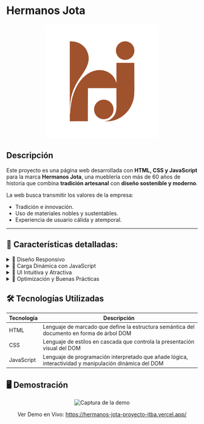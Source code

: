 # Hermanos Jota

<div align="center">

<img src="./img/logo.svg" alt="Logo Hermanos Jota" width="300"/>


</div>

## Descripción

Este proyecto es una página web desarrollada con **HTML, CSS y JavaScript** para la marca **Hermanos Jota**, una mueblería con más de 60 años de historia que combina **tradición artesanal** con **diseño sostenible y moderno**.  

La web busca transmitir los valores de la empresa:  
- Tradición e innovación.  
- Uso de materiales nobles y sustentables.  
- Experiencia de usuario cálida y atemporal.  

---

## 📌 Características detalladas:  

<details>
  <summary>🔹 Diseño Responsivo</summary>
  <p>La página está construida con **HTML5 y CSS3**, utilizando principios de diseño adaptable para garantizar una visualización óptima en dispositivos móviles, tablets y pantallas de escritorio.</p>
</details>

<details>
  <summary>🔹 Carga Dinámica con JavaScript</summary>
  <p>Los productos destacados y secciones interactivas se cargan dinámicamente mediante **JavaScript**, optimizando la experiencia del usuario y reduciendo la carga inicial.</p>
</details>

<details>
  <summary>🔹 UI Intuitiva y Atractiva</summary>
  <p>Se prioriza una interfaz limpia, minimalista y fácil de navegar, que combina la estética atemporal de los años 60 con la modernidad del diseño web actual.</p>
</details>

<details>
  <summary>🔹 Optimización y Buenas Prácticas</summary>
  <ul>
    <li>Estructura semántica en HTML.</li>
    <li>Uso de meta-etiquetas para SEO.</li>
    <li>Lazy Loading en imágenes para mejorar el rendimiento.</li>
    <li>Compatibilidad con navegadores modernos.</li>
  </ul>
</details>

## 🛠️ Tecnologías Utilizadas

<div align="center">

| Tecnología                 | Descripción                                                      |
| -------------------------- | ---------------------------------------------------------------- |
| HTML                   | Lenguaje de marcado que define la estructura semántica del documento en forma de árbol DOM |
| CSS             | Lenguaje de estilos en cascada que controla la presentación visual del DOM             |
| JavaScript                 | Lenguaje de programación interpretado que añade lógica, interactividad y manipulación dinámica del DOM                   |

</div>

## 🖥️ Demostración

<div align="center">

<img src="./img/" alt="Captura de la demo" width="500"/>

Ver Demo en Vivo: https://hermanos-jota-proyecto-itba.vercel.app/

</div>



